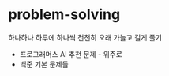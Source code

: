 # problem-solving

하나하나 하루에 하나씩 천천히 오래 가늘고 길게 풀기

- 프로그래머스 AI 추천 문제 - 위주로
- 백준 기본 문제들

```{tableofcontents}
```
